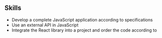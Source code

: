 ## Skills
* Develop a complete JavaScript application according to specifications
* Use an external API in JavaScript
* Integrate the React library into a project and order the code according to




